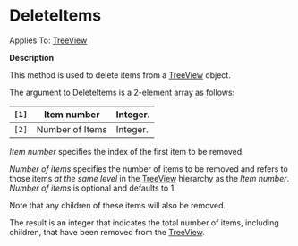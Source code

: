 




<h1 class="heading"><span class="name">DeleteItems</span></h1>

Applies To: [TreeView](./treeview.md)


**Description**


This method is used to delete items from a [TreeView](./treeview.md) object.


The argument to DeleteItems is a 2-element array as follows:


| `[1]` | Item number | Integer. |
| --- | --- | ---  |
| `[2]` | Number of Items | Integer. |


*Item number* specifies the index of the first item to be removed.


*Number of items* specifies the number of items to be removed and refers to those items *at the same level* in the [TreeView](./treeview.md) hierarchy as the *Item number*. *Number of items* is optional and defaults to 1.


Note that any children of these items will also be removed.


The result is an integer that indicates the total number of items, including children, that have been removed from the [TreeView](./treeview.md).



